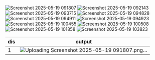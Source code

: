 ![Screenshot 2025-05-19 091807](https://github.com/user-attachments/assets/0079c89a-c641-402f-a4da-e8c644cc0495)
![Screenshot 2025-05-19 092143](https://github.com/user-attachments/assets/2fd5e939-e3a4-44d4-a2dc-a122d5eb3166)
![Screenshot 2025-05-19 093715](https://github.com/user-attachments/assets/e0b81c87-5204-4218-bde4-813cb7ad92fa)
![Screenshot 2025-05-19 094828](https://github.com/user-attachments/assets/477bd5be-6224-4606-bdf0-a36179e27d06)
![Screenshot 2025-05-19 094911](https://github.com/user-attachments/assets/90071866-b03d-4851-9a81-9f1825767def)
![Screenshot 2025-05-19 094923](https://github.com/user-attachments/assets/29452ceb-7453-45eb-819b-3a3b8e4cc9dd)
![Screenshot 2025-05-19 100455](https://github.com/user-attachments/assets/ff47bfaf-dc40-4382-9618-b55821671f24)
![Screenshot 2025-05-19 100508](https://github.com/user-attachments/assets/98e2bba4-6103-419f-8766-15366040c345)
![Screenshot 2025-05-19 101858](https://github.com/user-attachments/assets/ccbe6ce3-6dc7-4068-ada4-312c1f074c3a)
![Screenshot 2025-05-19 103823](https://github.com/user-attachments/assets/9b527865-d6ca-4ac3-96a4-9fb866ba40a9)


|dis|output|
|-----------|----------|
|1|![Uploading Screenshot 2025-05-19 091807.png…]()|
